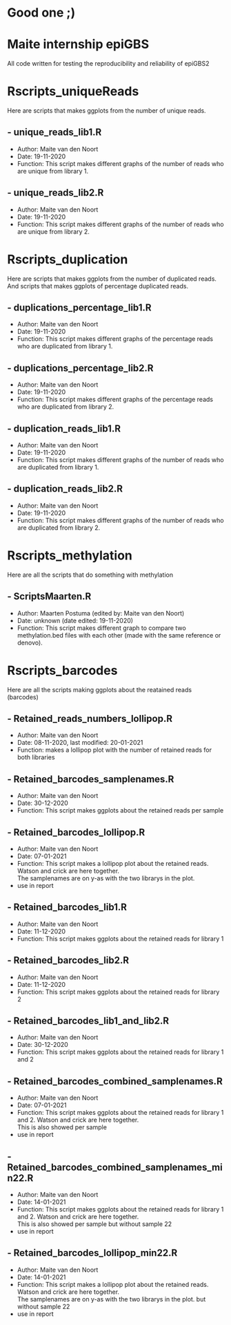 # Good one ;)
# Maite internship epiGBS
All code written for testing the reproducibility and reliability of epiGBS2


# Rscripts_uniqueReads
Here are scripts that makes ggplots from the number of unique reads.
## - unique_reads_lib1.R 
- Author: Maite van den Noort
- Date: 19-11-2020
- Function: This script makes different graphs of the number of reads who are unique from library 1. 
## - unique_reads_lib2.R
- Author: Maite van den Noort
- Date: 19-11-2020
- Function: This script makes different graphs of the number of reads who are unique from library 2. 


# Rscripts_duplication
Here are scripts that makes ggplots from the number of duplicated reads. And scripts that makes ggplots of percentage duplicated reads.
## - duplications_percentage_lib1.R 
- Author: Maite van den Noort
- Date: 19-11-2020
- Function: This script makes different graphs of the percentage reads who are duplicated from library 1. 
## - duplications_percentage_lib2.R
- Author: Maite van den Noort
- Date: 19-11-2020
- Function: This script makes different graphs of the percentage reads who are duplicated from library 2. 
## - duplication_reads_lib1.R 
- Author: Maite van den Noort
- Date: 19-11-2020
- Function: This script makes different graphs of the number of reads who are duplicated from library 1. 
## - duplication_reads_lib2.R
- Author: Maite van den Noort
- Date: 19-11-2020
- Function: This script makes different graphs of the number of reads who are duplicated from library 2. 


# Rscripts_methylation
Here are all the scripts that do something with methylation
## - ScriptsMaarten.R
- Author: Maarten Postuma (edited by: Maite van den Noort)
- Date: unknown (date edited: 19-11-2020)
- Function: This script makes different graph to compare two methylation.bed files with each other (made with the same reference or denovo).


# Rscripts_barcodes
Here are all the scripts making ggplots about the reatained reads (barcodes)
## - Retained_reads_numbers_lollipop.R
- Author: Maite van den Noort
- Date: 08-11-2020, last modified: 20-01-2021
- Function: makes a lollipop plot with the number of retained reads for both libraries
## - Retained_barcodes_samplenames.R
- Author: Maite van den Noort
- Date: 30-12-2020
- Function: This script makes ggplots about the retained reads per sample
## - Retained_barcodes_lollipop.R
- Author: Maite van den Noort
- Date: 07-01-2021
- Function: This script makes a lollipop plot about the retained reads. Watson and crick are here together.  
The samplenames are on y-as with the two librarys in the plot.
- use in report
## - Retained_barcodes_lib1.R 
- Author: Maite van den Noort
- Date: 11-12-2020
- Function: This script makes ggplots about the retained reads for library 1
## - Retained_barcodes_lib2.R 
- Author: Maite van den Noort
- Date: 11-12-2020
- Function: This script makes ggplots about the retained reads for library 2
## - Retained_barcodes_lib1_and_lib2.R 
- Author: Maite van den Noort
- Date: 30-12-2020
- Function: This script makes ggplots about the retained reads for library 1 and 2
## - Retained_barcodes_combined_samplenames.R
- Author: Maite van den Noort
- Date: 07-01-2021
- Function: This script makes ggplots about the retained reads for library 1 and 2. Watson and crick are here together.  
This is also showed per sample
- use in report
## - Retained_barcodes_combined_samplenames_min22.R
- Author: Maite van den Noort
- Date: 14-01-2021
- Function: This script makes ggplots about the retained reads for library 1 and 2. Watson and crick are here together.  
This is also showed per sample but without sample 22
- use in report
## - Retained_barcodes_lollipop_min22.R
- Author: Maite van den Noort
- Date: 14-01-2021
- Function: This script makes a lollipop plot about the retained reads. Watson and crick are here together.  
The samplenames are on y-as with the two librarys in the plot. but without sample 22
- use in report
